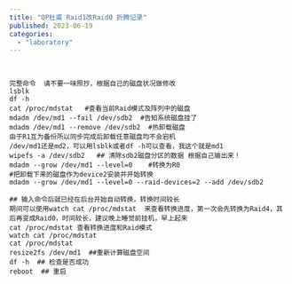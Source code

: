 ```yaml
---
title: "OP杜甫 Raid1改Raid0 折腾记录"
published: 2023-06-19
categories: 
  - "laboratory"
---
```


<picture>
    <source srcset="https://s3.catcat.blog/images/2023/06/image-8-1024x98.avif" type="image/avif">
    <source srcset="https://s3.catcat.blog/images/2023/06/image-8-1024x98.webp" type="image/webp">
    <img src="https://s3.catcat.blog/images/2023/06/image-8-1024x98.jpg" alt="" loading="lazy">
</picture>

```
  
完整命令  请不要一味照抄，根据自己的磁盘状况做修改
lsblk
df -h
cat /proc/mdstat   #查看当前Raid模式及阵列中的磁盘
mdadm /dev/md1 --fail /dev/sdb2  #告知系统磁盘挂了
mdadm /dev/md1 --remove /dev/sdb2  #热卸载磁盘
由于R1互为备份所以同步完成后卸载任意磁盘均不会宕机
/dev/md1还是md2，可以用lsblk或者df -h可以查看，我这个就是md1
wipefs -a /dev/sdb2   ## 清除sdb2磁盘分区的数据 根据自己输出来！
mdadm --grow /dev/md1 --level=0    #转换为R0
#把卸载下来的磁盘作为device2安装并开始转换
mdadm --grow /dev/md1 --level=0 --raid-devices=2 --add /dev/sdb2  

## 输入命令后就已经在后台开始自动转换，转换时间较长
期间可以使用watch cat /proc/mdstat  来查看转换进度，第一次会先转换为Raid4，其后再变成Raid0，时间较长，建议晚上睡觉前挂机，早上起来
cat /proc/mdstat 查看转换进度和Raid模式
watch cat /proc/mdstat
cat /proc/mdstat
resize2fs /dev/md1  ##重新计算磁盘空间
df -h  ## 检查是否成功
reboot  ## 重启
```

<picture>
    <source srcset="https://s3.catcat.blog/images/2023/06/ac10bd79143b4df11cbf1d8584768efb-1024x310.avif" type="image/avif">
    <source srcset="https://s3.catcat.blog/images/2023/06/ac10bd79143b4df11cbf1d8584768efb-1024x310.webp" type="image/webp">
    <img src="https://s3.catcat.blog/images/2023/06/ac10bd79143b4df11cbf1d8584768efb-1024x310.jpg" alt="" loading="lazy">
</picture>

<picture>
    <source srcset="https://s3.catcat.blog/images/2023/06/image-165.avif" type="image/avif">
    <source srcset="https://s3.catcat.blog/images/2023/06/image-165.webp" type="image/webp">
    <img src="https://s3.catcat.blog/images/2023/06/image-165.jpg" alt="" loading="lazy">
</picture>
